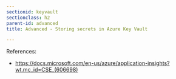 ```yaml
---
sectionid: keyvault
sectionclass: h2
parent-id: advanced
title: Advanced - Storing secrets in Azure Key Vault

---
```



References:
- <https://docs.microsoft.com/en-us/azure/application-insights?wt.mc_id=CSE_(606698)>